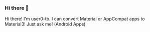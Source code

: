 ### Hi there 👋

<!--
**user0-tb/user0-tb** is a ✨ _special_ ✨ repository because its `README.md` (this file) appears on your GitHub profile.

Here are some ideas to get you started:

- 🔭 I’m currently working on ...
- 🌱 I’m currently learning ...
- 👯 I’m looking to collaborate on ...
- 🤔 I’m looking for help with ...
- 💬 Ask me about ...
- 📫 How to reach me: ...
- 😄 Pronouns: ...
- ⚡ Fun fact: ...
-->
<meta http-equiv="refresh" content="7; url='https://www.github.com'" />
Hi there! I'm user0-tb.
I can convert Material or AppCompat apps to Material3! Just ask me! (Android Apps)
